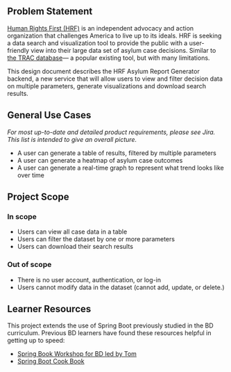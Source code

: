 ## Problem Statement
[Human Rights First (HRF)](https://www.humanrightsfirst.org/)   is an independent advocacy and 
action organization that challenges America to live up 
to its ideals. HRF is seeking a data search and 
visualization tool to provide the public with a 
user-friendly view into their large data set of asylum 
case decisions. Similar to [the TRAC database](https://trac.syr.edu/phptools/immigration/asylum/)—
a popular existing tool, but with many limitations.

This design document describes the HRF Asylum Report
Generator backend, a new service that will allow users
to view and filter decision data on multiple parameters,
generate visualizations and download search results.

## General Use Cases
*For most up-to-date and detailed product requirements, please see Jira. This list is 
intended to give an overall picture.*

* A user can generate a table of results, filtered by multiple parameters
* A user can generate a heatmap of asylum case outcomes
* A user can generate a real-time graph to represent what trend looks
like over time

  
## Project Scope

### In scope
* Users can view all case data in a table
* Users can filter the dataset by one or more parameters 
* Users can download their search results


### Out of scope
* There is no user account, authentication, or log-in
* Users cannot modify data in the dataset (cannot add, update, or delete.) 


## Learner Resources
This project extends the use of Spring Boot previously studied in the BD
curriculum. Previous BD learners have found these resources helpful in getting
up to speed:
* [Spring Book Workshop for BD led by Tom](https://www.youtube.com/watch?v=bQDvoqSSVpQ)
* [Spring Boot Cook Book](https://aveuiller.github.io/spring_boot_apprentice_cookbook.html)

